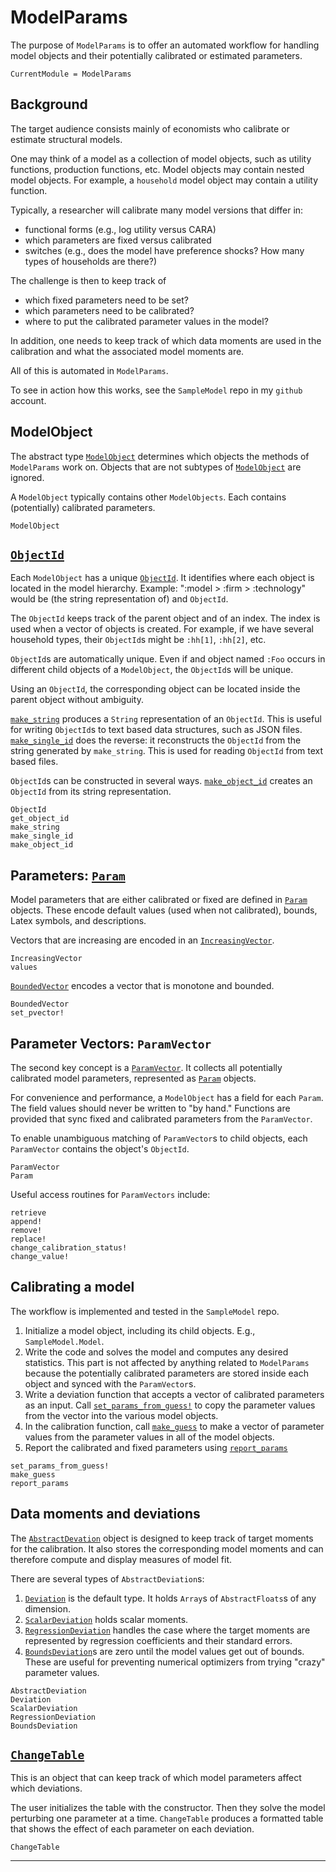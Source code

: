 # ModelParams

The purpose of `ModelParams` is to offer an automated workflow for handling model objects and their potentially calibrated or estimated parameters.

```@meta
CurrentModule = ModelParams
```

## Background

The target audience consists mainly of economists who calibrate or estimate structural models.

One may think of a model as a collection of model objects, such as utility functions, production functions, etc. Model objects may contain nested model objects. For example, a `household` model object may contain a utility function.

Typically, a researcher will calibrate many model versions that differ in:

* functional forms (e.g., log utility versus CARA)
* which parameters are fixed versus calibrated
* switches (e.g., does the model have preference shocks? How many types of households are there?)

The challenge is then to keep track of 

* which fixed parameters need to be set?
* which parameters need to be calibrated?
* where to put the calibrated parameter values in the model?

In addition, one needs to keep track of which data moments are used in the calibration and what the associated model moments are.

All of this is automated in `ModelParams`.

To see in action how this works, see the `SampleModel` repo in my `github` account.

## ModelObject

The abstract type [`ModelObject`](@ref) determines which objects the methods of `ModelParams` work on. Objects that are not subtypes of [`ModelObject`](@ref) are ignored.

A `ModelObject` typically contains other `ModelObjects`. Each contains (potentially) calibrated parameters.

```@docs
ModelObject
```


## [`ObjectId`](@ref)

Each `ModelObject` has a unique [`ObjectId`](@ref). It identifies where each object is located in the model hierarchy. Example: ":model > :firm > :technology" would be (the string representation of) and `ObjectId`.

The `ObjectId` keeps track of the parent object and of an index. The index is used when a vector of objects is created. For example, if we have several household types, their `ObjectId`s might be `:hh[1]`, `:hh[2]`, etc. 

`ObjectId`s are automatically unique. Even if and object named `:Foo` occurs in different child objects of a `ModelObject`, the `ObjectId`s will be unique.

Using an `ObjectId`, the corresponding object can be located inside the parent object without ambiguity.

[`make_string`](@ref) produces a `String` representation of an `ObjectId`. This is useful for writing `ObjectId`s to text based data structures, such as JSON files. [`make_single_id`](@ref) does the reverse: it reconstructs the `ObjectId` from the string generated by `make_string`. This is used for reading `ObjectId` from text based files.

`ObjectId`s can be constructed in several ways. [`make_object_id`](@ref) creates an `ObjectId` from its string representation.

```@docs
ObjectId
get_object_id
make_string
make_single_id
make_object_id
```

## Parameters: [`Param`](@ref)

Model parameters that are either calibrated or fixed are defined in [`Param`](@ref) objects. These encode default values (used when not calibrated), bounds, Latex symbols, and descriptions.

Vectors that are increasing are encoded in an [`IncreasingVector`](@ref).

```@docs
IncreasingVector
values
```

[`BoundedVector`](@ref) encodes a vector that is monotone and bounded.

```@docs
BoundedVector
set_pvector!
```

## Parameter Vectors: `ParamVector`

The second key concept is a [`ParamVector`](@ref). It collects all potentially calibrated model parameters, represented as [`Param`](@ref) objects.

For convenience and performance, a `ModelObject` has a field for each `Param`. The field values should never be written to "by hand." Functions are provided that sync fixed and calibrated parameters from the `ParamVector`.

To enable unambiguous matching of `ParamVector`s to child objects, each `ParamVector` contains the object's `ObjectId`.

```@docs
ParamVector
Param
```

Useful access routines for `ParamVectors` include:

```@docs
retrieve
append!
remove!
replace!
change_calibration_status!
change_value!
```

## Calibrating a model

The workflow is implemented and tested in the `SampleModel` repo.

1. Initialize a model object, including its child objects. E.g., `SampleModel.Model`.
2. Write the code and solves the model and computes any desired statistics. This part is not affected by anything related to `ModelParams` because the potentially calibrated parameters are stored inside each object and synced with the `ParamVector`s.
3. Write a deviation function that accepts a vector of calibrated parameters as an input. Call [`set_params_from_guess!`](@ref) to copy the parameter values from the vector into the various model objects.
4. In the calibration function, call [`make_guess`](@ref) to make a vector of parameter values from the parameter values in all of the model objects.
5. Report the calibrated and fixed parameters using [`report_params`](@ref)

```@docs
set_params_from_guess!
make_guess
report_params
```

## Data moments and deviations

The [`AbstractDevation`](@ref) object is designed to keep track of target moments for the calibration. It also stores the corresponding model moments and can therefore compute and display measures of model fit.

There are several types of `AbstractDeviation`s:

1. [`Deviation`](@ref) is the default type. It holds `Array`s of `AbstractFloats`s of any dimension.
2. [`ScalarDeviation`](@ref) holds scalar moments.
3. [`RegressionDeviation`](@ref) handles the case where the target moments are represented by regression coefficients and their standard errors.
4. [`BoundsDeviation`](@ref)s are zero until the model values get out of bounds. These are useful for preventing numerical optimizers from trying "crazy" parameter values.

```@docs
AbstractDeviation
Deviation
ScalarDeviation
RegressionDeviation
BoundsDeviation
```

## [`ChangeTable`](@ref)

This is an object that can keep track of which model parameters affect which deviations.

The user initializes the table with the constructor. Then they solve the model perturbing one parameter at a time. `ChangeTable` produces a formatted table that shows the effect of each parameter on each deviation.


```@docs
ChangeTable
```

-----------